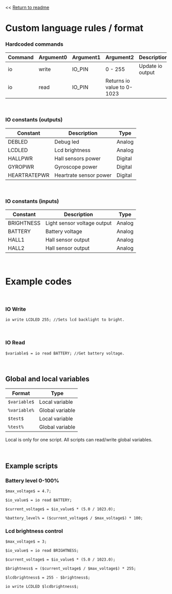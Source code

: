 
<< [Return to readme](./README.md)
# Custom language rules / format


### Hardcoded commands
| Command  | Argument0  | Argument1  | Argument2  | Description  |
| ------------- | ------------- | ------------- | ------------- | ------------- |
| io  | write | IO_PIN | 0 - 255 | Update io output |
| io  | read | IO_PIN | Returns io value to 0-1023 |

<br />

### IO constants (outputs)
| Constant  | Description  | Type  |
| ------------- | ------------- | ------------- |
| DEBLED  | Debug led | Analog |
| LCDLED  | Lcd brightness | Analog |
| HALLPWR  | Hall sensors power | Digital |
| GYROPWR  | Gyroscope power | Digital |
| HEARTRATEPWR  | Heartrate sensor power | Digital |

<br />

### IO constants (inputs)
| Constant  | Description  | Type  |
| ------------- | ------------- | ------------- |
| BRIGHTNESS | Light sensor voltage output  | Analog |
| BATTERY | Battery voltage  | Analog |
| HALL1 | Hall sensor output  | Analog |
| HALL2 | Hall sensor output  | Analog |

<br />

# Example codes

<br />

### IO Write
```
io write LCDLED 255; //Sets lcd backlight to bright.
```
<br />

### IO Read
```
$variable$ = io read BATTERY; //Get battery voltage. 
```
<br />

## Global and local variables
| Format  | Type  |
| ------------- | ------------- | 
| `$variable$`  | Local variable| 
| `%variable%`  | Global variable| 
| `$test$`  | Local variable| 
| `%test%`  | Global variable| 

Local is only for one script.
All scripts can read/write global variables.

<br />

## Example scripts

### Battery level 0-100%
```
$max_voltage$ = 4.7;

$io_value$ = io read BATTERY; 

$current_voltage$ = $io_value$ * (5.0 / 1023.0);

%battery_level% = ($current_voltage$ / $max_voltage$) * 100;
```

### Lcd brightness control
```
$max_voltage$ = 3;

$io_value$ = io read BRIGHTNESS;

$current_voltage$ = $io_value$ * (5.0 / 1023.0);

$brightness$ = ($current_voltage$ / $max_voltage$) * 255;

$lcdbrightness$ = 255 - $brightness$;

io write LCDLED $lcdbrightness$;
```